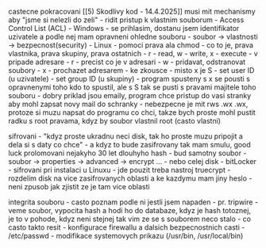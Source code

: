 castecne pokracovani [[5) Skodlivy kod - 14.4.2025]]
musi mit mechanismy aby "jsme si nelezli do zeli"
	- ridit pristup k vlastnim souborum
		- Access Control List (ACL)
			- Windows
				- se prihlasim, dostanu jsem identifikator uzivatele a podle nej mam opravneni ohledne souboru
				- soubor -> vlastnosti -> bezpecnost(security)
			- Linux
				- pomoci prava ala chmod
				- co to je, prava vlastnika, prava skupiny, prava ostatnich
				- r - read, w - write, x - execute
				- v pripade adresare
					- r - precist co je v adresari
					- w - pridavat, odstranovat soubory
					- x - prochazet adresarem
			- ke zkousce
				- misto x je S 
					- set user ID (u uzivatele)
					- set group ID (u skupiny)
				- program spusteny s x se pousti s opravnenymi toho kdo to spustil, ale s S tak se pusti s pravami majitele toho souboru
				- dobry priklad jsou emaily, program chce pristup do vasi stranky aby mohl zapsat novy mail do schranky
				- nebezpecne je mit rws .wx .wx, protoze si muzu napsat do programu co chci, takze bych proste mohl pustit radku s root pravama, kdyz by soubor vlastnil root (casto vlastni)

sifrovani
	- "kdyz proste ukradnu neci disk, tak ho proste muzu pripojit a dela si s daty co chce"
	- a kdyz to bude zasifrovany tak mam smulu, good luck prolomovani nejakyho 30 let dlouhyho hash
	- bud samotny soubor
		- soubor -> properties -> advanced -> encrypt ...
	- nebo celej disk
		- bitLocker
		- sifrovani pri instalaci u Linuxu
	- jde pouzit treba nastroj truecrypt
		- rozdelim disk na vice zasifrovanych oblasti a ke kazdymu mam jiny heslo
		- neni zpusob jak zjistit ze je tam vice oblasti

integrita souboru
	- casto poznam podle ni jestli jsem napaden
	- pr. tripwire
	- veme soubor, vypocita hash a hodi ho do databaze, kdyz je hash totoznej, je to v pohode, kdyz neni stejnej tak vim ze se s souborem neco stalo
	- co casto takto resit
		- konfigurace firewallu a dalsich bezpecnostnich casti
		- /etc/passwd
		- modifikace systemovych prikazu (/usr/bin, /usr/local/bin)